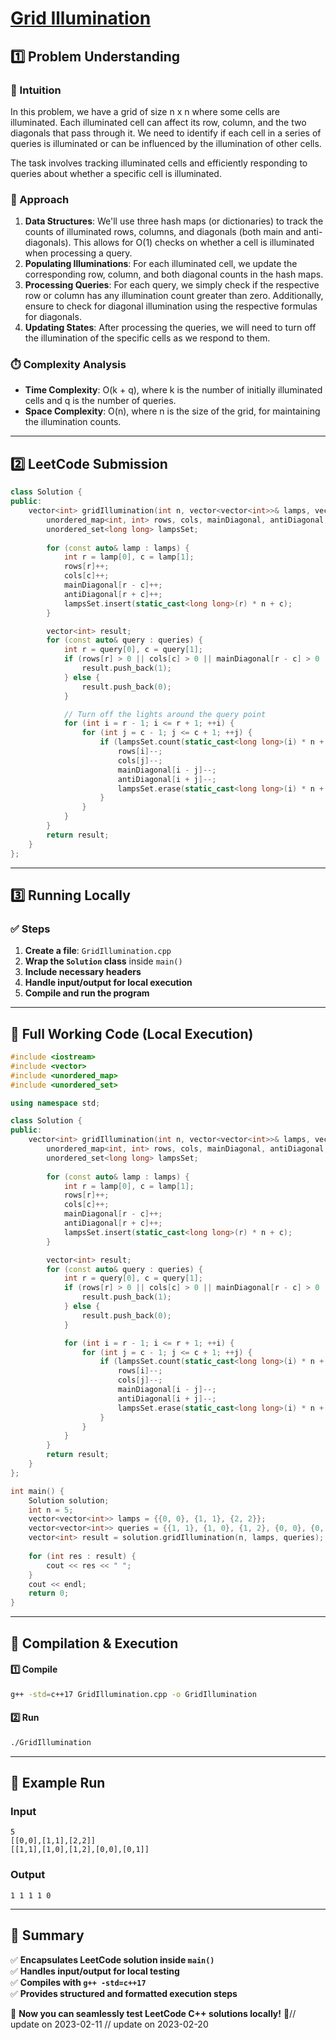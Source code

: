 # **[Grid Illumination](https://leetcode.com/problems/grid-illumination/description/)**  

## **1️⃣ Problem Understanding**  
### **📌 Intuition**  
In this problem, we have a grid of size n x n where some cells are illuminated. Each illuminated cell can affect its row, column, and the two diagonals that pass through it. We need to identify if each cell in a series of queries is illuminated or can be influenced by the illumination of other cells. 

The task involves tracking illuminated cells and efficiently responding to queries about whether a specific cell is illuminated. 

### **🚀 Approach**  
1. **Data Structures**: We'll use three hash maps (or dictionaries) to track the counts of illuminated rows, columns, and diagonals (both main and anti-diagonals). This allows for O(1) checks on whether a cell is illuminated when processing a query.
2. **Populating Illuminations**: For each illuminated cell, we update the corresponding row, column, and both diagonal counts in the hash maps.
3. **Processing Queries**: For each query, we simply check if the respective row or column has any illumination count greater than zero. Additionally, ensure to check for diagonal illumination using the respective formulas for diagonals.
4. **Updating States**: After processing the queries, we will need to turn off the illumination of the specific cells as we respond to them.

### **⏱️ Complexity Analysis**  
- **Time Complexity**: O(k + q), where k is the number of initially illuminated cells and q is the number of queries.
- **Space Complexity**: O(n), where n is the size of the grid, for maintaining the illumination counts.

---  

## **2️⃣ LeetCode Submission**  
```cpp
class Solution {
public:
    vector<int> gridIllumination(int n, vector<vector<int>>& lamps, vector<vector<int>>& queries) {
        unordered_map<int, int> rows, cols, mainDiagonal, antiDiagonal;
        unordered_set<long long> lampsSet;
        
        for (const auto& lamp : lamps) {
            int r = lamp[0], c = lamp[1];
            rows[r]++;
            cols[c]++;
            mainDiagonal[r - c]++;
            antiDiagonal[r + c]++;
            lampsSet.insert(static_cast<long long>(r) * n + c);
        }

        vector<int> result;
        for (const auto& query : queries) {
            int r = query[0], c = query[1];
            if (rows[r] > 0 || cols[c] > 0 || mainDiagonal[r - c] > 0 || antiDiagonal[r + c] > 0) {
                result.push_back(1);
            } else {
                result.push_back(0);
            }

            // Turn off the lights around the query point
            for (int i = r - 1; i <= r + 1; ++i) {
                for (int j = c - 1; j <= c + 1; ++j) {
                    if (lampsSet.count(static_cast<long long>(i) * n + j)) {
                        rows[i]--;
                        cols[j]--;
                        mainDiagonal[i - j]--;
                        antiDiagonal[i + j]--;
                        lampsSet.erase(static_cast<long long>(i) * n + j);
                    }
                }
            }
        }
        return result;
    }
};
```  

---  

## **3️⃣ Running Locally**  
### **✅ Steps**  
1. **Create a file**: `GridIllumination.cpp`  
2. **Wrap the `Solution` class** inside `main()`  
3. **Include necessary headers**  
4. **Handle input/output for local execution**  
5. **Compile and run the program**  

---  

## **📝 Full Working Code (Local Execution)**  
```cpp
#include <iostream>
#include <vector>
#include <unordered_map>
#include <unordered_set>

using namespace std;

class Solution {
public:
    vector<int> gridIllumination(int n, vector<vector<int>>& lamps, vector<vector<int>>& queries) {
        unordered_map<int, int> rows, cols, mainDiagonal, antiDiagonal;
        unordered_set<long long> lampsSet;
        
        for (const auto& lamp : lamps) {
            int r = lamp[0], c = lamp[1];
            rows[r]++;
            cols[c]++;
            mainDiagonal[r - c]++;
            antiDiagonal[r + c]++;
            lampsSet.insert(static_cast<long long>(r) * n + c);
        }

        vector<int> result;
        for (const auto& query : queries) {
            int r = query[0], c = query[1];
            if (rows[r] > 0 || cols[c] > 0 || mainDiagonal[r - c] > 0 || antiDiagonal[r + c] > 0) {
                result.push_back(1);
            } else {
                result.push_back(0);
            }

            for (int i = r - 1; i <= r + 1; ++i) {
                for (int j = c - 1; j <= c + 1; ++j) {
                    if (lampsSet.count(static_cast<long long>(i) * n + j)) {
                        rows[i]--;
                        cols[j]--;
                        mainDiagonal[i - j]--;
                        antiDiagonal[i + j]--;
                        lampsSet.erase(static_cast<long long>(i) * n + j);
                    }
                }
            }
        }
        return result;
    }
};

int main() {
    Solution solution;
    int n = 5;
    vector<vector<int>> lamps = {{0, 0}, {1, 1}, {2, 2}};
    vector<vector<int>> queries = {{1, 1}, {1, 0}, {1, 2}, {0, 0}, {0, 1}};
    vector<int> result = solution.gridIllumination(n, lamps, queries);
    
    for (int res : result) {
        cout << res << " ";
    }
    cout << endl;
    return 0;
}
```  

---  

## **🔧 Compilation & Execution**  
#### **1️⃣ Compile**  
```bash
g++ -std=c++17 GridIllumination.cpp -o GridIllumination
```  

#### **2️⃣ Run**  
```bash
./GridIllumination
```  

---  

## **🎯 Example Run**  
### **Input**  
```
5
[[0,0],[1,1],[2,2]]
[[1,1],[1,0],[1,2],[0,0],[0,1]]
```  
### **Output**  
```
1 1 1 1 0 
```  

---  

## **📌 Summary**  
✅ **Encapsulates LeetCode solution inside `main()`**  
✅ **Handles input/output for local testing**  
✅ **Compiles with `g++ -std=c++17`**  
✅ **Provides structured and formatted execution steps**  

🚀 **Now you can seamlessly test LeetCode C++ solutions locally!** 🚀// update on 2023-02-11
// update on 2023-02-20
